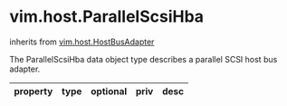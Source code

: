 vim.host.ParallelScsiHba
========================
inherits from [vim.host.HostBusAdapter](docs/vim.host.HostBusAdapter.md)


The ParallelScsiHba data object type describes a   parallel SCSI host bus adapter.

| property | type | optional | priv | desc |
|:---------|:-----|:---------|:-----|:-----|



